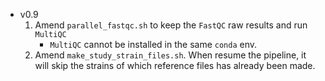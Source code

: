 - v0.9
    1. Amend `parallel_fastqc.sh` to keep the `FastQC` raw results and run `MultiQC`
        - `MultiQC` cannot be installed in the same `conda` env.
    2. Amend `make_study_strain_files.sh`. When resume the pipeline, it will skip the strains of which reference files has already been made.